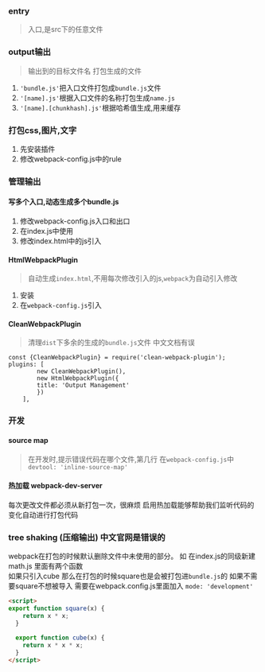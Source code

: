 ### entry
> 入口,是src下的任意文件

### output输出
> 输出到的目标文件名
> 打包生成的文件
1. `'bundle.js'`把入口文件打包成`bundle.js`文件
2. `'[name].js'`根据入口文件的名称打包生成`name.js`
3. `'[name].[chunkhash].js'`根据哈希值生成,用来缓存


### 打包css,图片,文字
1. 先安装插件
2. 修改webpack-config.js中的rule


### 管理输出
#### 写多个入口,动态生成多个bundle.js
1. 修改webpack-config.js入口和出口
2. 在index.js中使用
3. 修改index.html中的js引入

#### HtmlWebpackPlugin
> 自动生成`index.html`,不用每次修改引入的js,`webpack`为自动引入修改
1. 安装
2. 在`webpack-config.js`引入

#### CleanWebpackPlugin
> 清理`dist`下多余的生成的`bundle.js`文件
> 中文文档有误
```
const {CleanWebpackPlugin} = require('clean-webpack-plugin');
plugins: [
        new CleanWebpackPlugin(),
        new HtmlWebpackPlugin({
        title: 'Output Management'
        })
    ],
```

### 开发
#### source map
> 在开发时,提示错误代码在哪个文件,第几行
在`webpack-config.js`中`devtool: 'inline-source-map'`

#### 热加载  webpack-dev-server 
每次更改文件都必须从新打包一次，很麻烦 
启用热加载能够帮助我们监听代码的变化自动进行打包代码

### tree shaking (压缩输出) 中文官网是错误的
webpack在打包的时候默认删除文件中未使用的部分。
如 在index.js的同级新建math.js 里面有两个函数  
如果只引入cube  那么在打包的时候square也是会被打包进`bundle.js`的  如果不需要square不想被导入 需要在webpack.config.js里面加入
`mode: 'development'`
```html
<script>
export function square(x) {
    return x * x;
  }
  
  export function cube(x) {
    return x * x * x;
  }
</script>
```